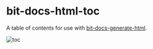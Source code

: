 # bit-docs-html-toc

A table of contents for use with [bit-docs-generate-html](https://github.com/bit-docs/bit-docs-generate-html).

![toc](https://cloud.githubusercontent.com/assets/361671/18181878/6dd11318-705b-11e6-88e1-133c355742c9.gif)

